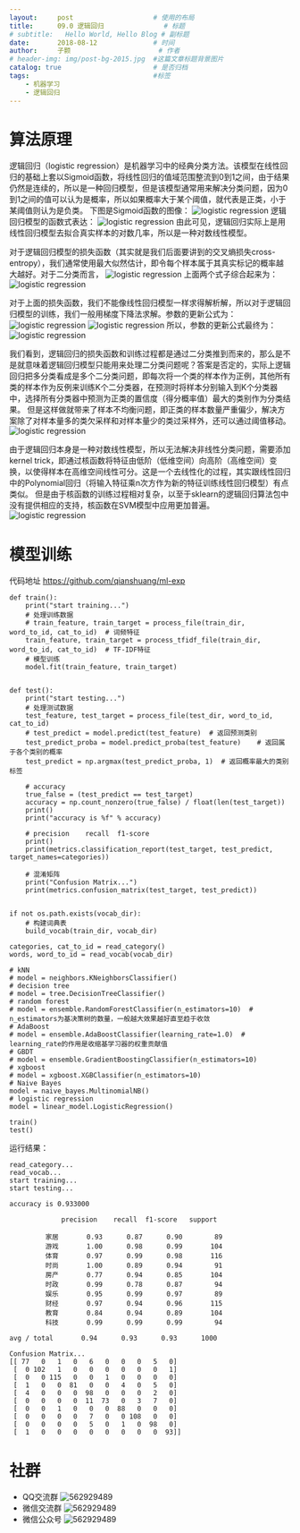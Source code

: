 ```yaml
---
layout:     post   				    # 使用的布局
title:      09.0 逻辑回归 				# 标题 
# subtitle:   Hello World, Hello Blog # 副标题
date:       2018-08-12 				# 时间
author:     子颢 						# 作者
# header-img: img/post-bg-2015.jpg 	#这篇文章标题背景图片
catalog: true 						# 是否归档
tags:								#标签
    - 机器学习
    - 逻辑回归
---
```


# 算法原理

逻辑回归（logistic regression）是机器学习中的经典分类方法。该模型在线性回归的基础上套以Sigmoid函数，将线性回归的值域范围整流到0到1之间，由于结果仍然是连续的，所以是一种回归模型，但是该模型通常用来解决分类问题，因为0到1之间的值可以认为是概率，所以如果概率大于某个阈值，就代表是正类，小于某阈值则认为是负类。
下图是Sigmoid函数的图像：
![logistic regression](/img/logistic_regression-01.png)
逻辑回归模型的函数式表达：
![logistic regression](/img/logistic_regression-02.png)
由此可见，逻辑回归实际上是用线性回归模型去拟合真实样本的对数几率，所以是一种对数线性模型。

对于逻辑回归模型的损失函数（其实就是我们后面要讲到的交叉熵损失cross-entropy），我们通常使用最大似然估计，即令每个样本属于其真实标记的概率越大越好。对于二分类而言，
![logistic regression](/img/logistic_regression-03.png)
上面两个式子综合起来为：
![logistic regression](/img/logistic_regression-04.png)

对于上面的损失函数，我们不能像线性回归模型一样求得解析解，所以对于逻辑回归模型的训练，我们一般用梯度下降法求解。参数的更新公式为：
![logistic regression](/img/logistic_regression-05.png)
![logistic regression](/img/logistic_regression-06.png)
所以，参数的更新公式最终为：
![logistic regression](/img/logistic_regression-07.png)

我们看到，逻辑回归的损失函数和训练过程都是通过二分类推到而来的，那么是不是就意味着逻辑回归模型只能用来处理二分类问题呢？答案是否定的，实际上逻辑回归把多分类看成是多个二分类问题，即每次将一个类的样本作为正例，其他所有类的样本作为反例来训练K个二分类器，在预测时将样本分别输入到K个分类器中，选择所有分类器中预测为正类的置信度（得分概率值）最大的类别作为分类结果。
但是这样做就带来了样本不均衡问题，即正类的样本数量严重偏少，解决方案除了对样本量多的类欠采样和对样本量少的类过采样外，还可以通过阈值移动。
![logistic regression](/img/logistic_regression-08.png)

由于逻辑回归本身是一种对数线性模型，所以无法解决非线性分类问题，需要添加kernel trick，即通过核函数将特征由低阶（低维空间）向高阶（高维空间）变换，以使得样本在高维空间线性可分。这是一个去线性化的过程，其实跟线性回归中的Polynomial回归（将输入特征乘n次方作为新的特征训练线性回归模型）有点类似。
但是由于核函数的训练过程相对复杂，以至于sklearn的逻辑回归算法包中没有提供相应的支持，核函数在SVM模型中应用更加普遍。
![logistic regression](/img/logistic_regression-09.jpg)

# 模型训练

代码地址 <a href="https://github.com/qianshuang/ml-exp" target="_blank">https://github.com/qianshuang/ml-exp</a>

```
def train():
    print("start training...")
    # 处理训练数据
    # train_feature, train_target = process_file(train_dir, word_to_id, cat_to_id)  # 词频特征
    train_feature, train_target = process_tfidf_file(train_dir, word_to_id, cat_to_id)  # TF-IDF特征
    # 模型训练
    model.fit(train_feature, train_target)


def test():
    print("start testing...")
    # 处理测试数据
    test_feature, test_target = process_file(test_dir, word_to_id, cat_to_id)
    # test_predict = model.predict(test_feature)  # 返回预测类别
    test_predict_proba = model.predict_proba(test_feature)    # 返回属于各个类别的概率
    test_predict = np.argmax(test_predict_proba, 1)  # 返回概率最大的类别标签

    # accuracy
    true_false = (test_predict == test_target)
    accuracy = np.count_nonzero(true_false) / float(len(test_target))
    print()
    print("accuracy is %f" % accuracy)

    # precision    recall  f1-score
    print()
    print(metrics.classification_report(test_target, test_predict, target_names=categories))

    # 混淆矩阵
    print("Confusion Matrix...")
    print(metrics.confusion_matrix(test_target, test_predict))


if not os.path.exists(vocab_dir):
    # 构建词典表
    build_vocab(train_dir, vocab_dir)

categories, cat_to_id = read_category()
words, word_to_id = read_vocab(vocab_dir)

# kNN
# model = neighbors.KNeighborsClassifier()
# decision tree
# model = tree.DecisionTreeClassifier()
# random forest
# model = ensemble.RandomForestClassifier(n_estimators=10)  # n_estimators为基决策树的数量，一般越大效果越好直至趋于收敛
# AdaBoost
# model = ensemble.AdaBoostClassifier(learning_rate=1.0)  # learning_rate的作用是收缩基学习器的权重贡献值
# GBDT
# model = ensemble.GradientBoostingClassifier(n_estimators=10)
# xgboost
# model = xgboost.XGBClassifier(n_estimators=10)
# Naive Bayes
model = naive_bayes.MultinomialNB()
# logistic regression
model = linear_model.LogisticRegression()

train()
test()
```
运行结果：
```
read_category...
read_vocab...
start training...
start testing...

accuracy is 0.933000

             precision    recall  f1-score   support

         家居       0.93      0.87      0.90        89
         游戏       1.00      0.98      0.99       104
         体育       0.97      0.99      0.98       116
         时尚       1.00      0.89      0.94        91
         房产       0.77      0.94      0.85       104
         时政       0.99      0.78      0.87        94
         娱乐       0.95      0.99      0.97        89
         财经       0.97      0.94      0.96       115
         教育       0.84      0.94      0.89       104
         科技       0.99      0.99      0.99        94

avg / total       0.94      0.93      0.93      1000

Confusion Matrix...
[[ 77   0   1   0   6   0   0   0   5   0]
 [  0 102   1   0   0   0   0   0   0   1]
 [  0   0 115   0   0   1   0   0   0   0]
 [  1   0   0  81   0   0   4   0   5   0]
 [  4   0   0   0  98   0   0   0   2   0]
 [  0   0   0   0  11  73   0   3   7   0]
 [  0   0   1   0   0   0  88   0   0   0]
 [  0   0   0   0   7   0   0 108   0   0]
 [  0   0   0   0   5   0   1   0  98   0]
 [  1   0   0   0   0   0   0   0   0  93]]
```

# 社群

- QQ交流群
	![562929489](/img/qq_ewm.png)
- 微信交流群
	![562929489](/img/wx_ewm.png)
- 微信公众号
	![562929489](/img/wxgzh_ewm.png)